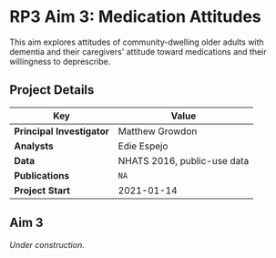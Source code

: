# RP3 Aim 3: Medication Attitudes
This aim explores attitudes of community-dwelling older adults with dementia and their caregivers' attitude toward medications and their willingness to deprescribe.

## Project Details
| Key                        | Value                          |
|----------------------------|--------------------------------|
| **Principal Investigator** | Matthew Growdon                |
| **Analysts**               | Edie Espejo                    |
| **Data**                   | NHATS 2016, public-use data    |
| **Publications**           | `NA`                           |
| **Project Start**          | 2021-01-14                     |

## Aim 3
_Under construction._

